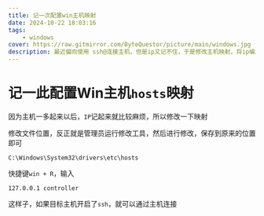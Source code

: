 ```yaml
---
title: 记一次配置win主机映射
date: 2024-10-22 18:03:16
tags:
    - windows
cover: https://raw.gitmirror.com/ByteQuestor/picture/main/windows.jpg
description: 最近偏向使用 ssh@连接主机，但是ip又记不住，于是修改主机映射，将ip编为我任意记的
---
```

# 记一此配置Win主机`hosts`映射

因为主机一多起来以后，`IP`记起来就比较麻烦，所以修改一下映射

修改文件位置，反正就是管理员运行修改工具，然后进行修改，保存到原来的位置即可

```
C:\Windows\System32\drivers\etc\hosts
```

快捷键`win + R`，输入

```shell
127.0.0.1 controller
```

这样子，如果目标主机开启了`ssh`，就可以通过主机连接